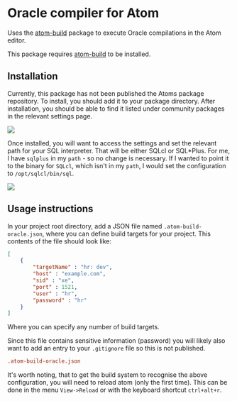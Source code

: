 # Oracle compiler for Atom

Uses the [atom-build](https://atom.io/packages/build) package to execute Oracle compilations in the Atom editor.

This package requires [atom-build](https://atom.io/packages/build) to be installed.

## Installation

Currently, this package has not been published the Atoms package repository. To install, you should add it to your package directory. After installation, you should be able to find it listed under community packages in the relevant settings page.

![](https://cloud.githubusercontent.com/assets/1747643/11413140/e4b75b26-9439-11e5-86f5-7bb7dcb19b39.png)

Once installed, you will want to access the settings and set the relevant path for your SQL interpreter. That will be either SQLcl or SQL*Plus. For me, I have `sqlplus` in my `path` - so no change is necessary. If I wanted to point it to the binary for `SQLcl`, which isn't in my `path`, I would set the configuration to `/opt/sqlcl/bin/sql`.

![](https://cloud.githubusercontent.com/assets/1747643/11413201/79fcaa10-943a-11e5-881f-1715ef163e29.png)

## Usage instructions

In your project root directory, add a JSON file named `.atom-build-oracle.json`, where you can define build targets for your project. This contents of the file should look like:

```json
[
    {
        "targetName" : "hr: dev",
        "host" : "example.com",
        "sid" : "xe",
        "port" : 1521,
        "user" : "hr",
        "password" : "hr"
    }
]
```

Where you can specify any number of build targets.

Since this file contains sensitive information (password) you will likely also want to add an entry to your `.gitignore` file so this is not published.

```conf
.atom-build-oracle.json
```

It's worth noting, that to get the build system to recognise the above configuration, you will need to reload atom (only the first time). This can be done in the menu `View->Reload` or with the keyboard shortcut `ctrl+alt+r`.
